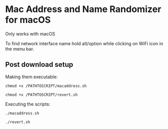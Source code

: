 # Mac Address and Name Randomizer for macOS

Only works with macOS

To find network interface name hold 
alt/option while clicking on WiFi icon in the 
menu bar.

## Post download setup

Making them executable:

```
chmod +x /PATHTOSCRIPT/macaddress.sh

chmod +x /PATHTOSCRIPT/revert.sh
```

Executing the scripts:

```
./macaddress.sh

./revert.sh
```
